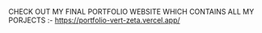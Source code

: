 CHECK OUT MY FINAL PORTFOLIO WEBSITE WHICH CONTAINS ALL MY PORJECTS :-
https://portfolio-vert-zeta.vercel.app/
